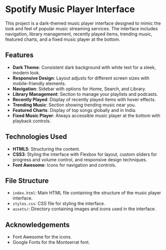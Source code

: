 # Spotify Music Player Interface

This project is a dark-themed music player interface designed to mimic the look and feel of popular music streaming services. The interface includes navigation, library management, recently played items, trending music, featured charts, and a fixed music player at the bottom.

## Features

- **Dark Theme**: Consistent dark background with white text for a sleek, modern look.
- **Responsive Design**: Layout adjusts for different screen sizes with mobile-friendly elements.
- **Navigation**: Sidebar with options for Home, Search, and Library.
- **Library Management**: Section to manage your playlists and podcasts.
- **Recently Played**: Display of recently played items with hover effects.
- **Trending Music**: Section showing trending music near you.
- **Featured Charts**: Display of top songs globally and in India.
- **Fixed Music Player**: Always accessible music player at the bottom with playback controls.

## Technologies Used

- **HTML5**: Structuring the content.
- **CSS3**: Styling the interface with Flexbox for layout, custom sliders for progress and volume control, and responsive design techniques.
- **Font Awesome**: Icons for navigation and controls.

## File Structure

- `index.html`: Main HTML file containing the structure of the music player interface.
- `styles.css`: CSS file for styling the interface.
- `assets/`: Directory containing images and icons used in the interface.


## Acknowledgements

- Font Awesome for the icons.
- Google Fonts for the Montserrat font.

